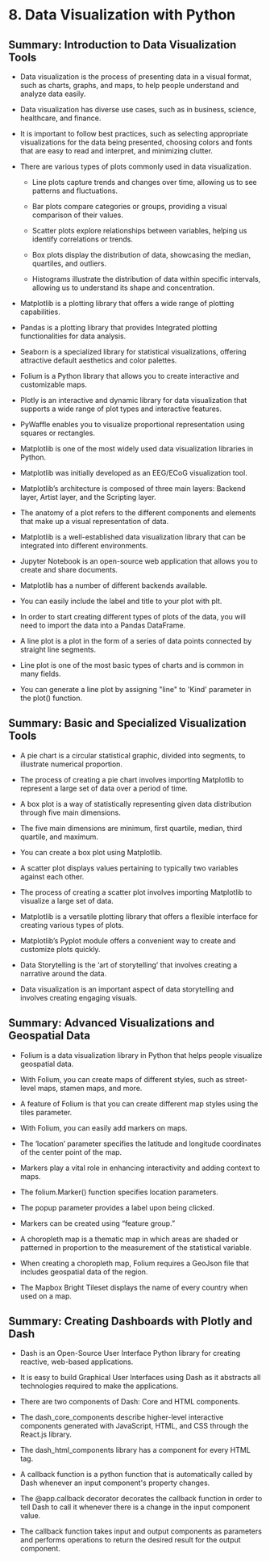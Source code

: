 # 8. Data Visualization with Python
## Summary: Introduction to Data Visualization Tools
- Data visualization is the process of presenting data in a visual format, such as charts, graphs, and maps, to help people understand and analyze data easily.

- Data visualization has diverse use cases, such as in business, science, healthcare, and finance.

- It is important to follow best practices, such as selecting appropriate visualizations for the data being presented, choosing colors and fonts that are easy to read and interpret, and minimizing clutter.

- There are various types of plots commonly used in data visualization.

  - Line plots capture trends and changes over time, allowing us to see patterns and fluctuations.

  - Bar plots compare categories or groups, providing a visual comparison of their values.

  - Scatter plots explore relationships between variables, helping us identify correlations or trends.

  - Box plots display the distribution of data, showcasing the median, quartiles, and outliers.

  - Histograms illustrate the distribution of data within specific intervals, allowing us to understand its shape and concentration.

- Matplotlib is a plotting library that offers a wide range of plotting capabilities.

- Pandas is a plotting library that provides Integrated plotting functionalities for data analysis.

- Seaborn is a specialized library for statistical visualizations, offering attractive default aesthetics and color palettes.

- Folium is a Python library that allows you to create interactive and customizable maps.

- Plotly is an interactive and dynamic library for data visualization that supports a wide range of plot types and interactive features.

- PyWaffle enables you to visualize proportional representation using squares or rectangles.

- Matplotlib is one of the most widely used data visualization libraries in Python.

- Matplotlib was initially developed as an EEG/ECoG visualization tool.

- Matplotlib’s architecture is composed of three main layers: Backend layer, Artist layer, and the Scripting layer.

- The anatomy of a plot refers to the different components and elements that make up a visual representation of data.

- Matplotlib is a well-established data visualization library that can be integrated into different environments.

- Jupyter Notebook is an open-source web application that allows you to create and share documents.

- Matplotlib has a number of different backends available.

- You can easily include the label and title to your plot with plt.

- In order to start creating different types of plots of the data, you will need to import the data into a Pandas DataFrame.

- A line plot is a plot in the form of a series of data points connected by straight line segments.

- Line plot is one of the most basic types of charts and is common in many fields.

- You can generate a line plot by assigning "line" to 'Kind' parameter in the plot() function.
## Summary: Basic and Specialized Visualization Tools
- A pie chart is a circular statistical graphic, divided into segments, to illustrate numerical proportion.

- The process of creating a pie chart involves importing Matplotlib to represent a large set of data over a period of time.

- A box plot is a way of statistically representing given data distribution through five main dimensions.

- The five main dimensions are minimum, first quartile, median, third quartile, and maximum.

- You can create a box plot using Matplotlib.

- A scatter plot displays values pertaining to typically two variables against each other.

- The process of creating a scatter plot involves importing Matplotlib to visualize a large set of data.

- Matplotlib is a versatile plotting library that offers a flexible interface for creating various types of plots.

- Matplotlib’s Pyplot module offers a convenient way to create and customize plots quickly.

- Data Storytelling is the ‘art of storytelling’ that involves creating a narrative around the data.

- Data visualization is an important aspect of data storytelling and involves creating engaging visuals.
## Summary: Advanced Visualizations and Geospatial Data
- Folium is a data visualization library in Python that helps people visualize geospatial data.

- With Folium, you can create maps of different styles, such as street-level maps, stamen maps, and more.

- A feature of Folium is that you can create different map styles using the tiles parameter.

- With Folium, you can easily add markers on maps.

- The ‘location’ parameter specifies the latitude and longitude coordinates of the center point of the map.

- Markers play a vital role in enhancing interactivity and adding context to maps.

- The folium.Marker() function specifies location parameters.

- The popup parameter provides a label upon being clicked.

- Markers can be created using “feature group.”

- A choropleth map is a thematic map in which areas are shaded or patterned in proportion to the measurement of the statistical variable.

- When creating a choropleth map, Folium requires a GeoJson file that includes geospatial data of the region.

- The Mapbox Bright Tileset displays the name of every country when used on a map.
## Summary: Creating Dashboards with Plotly and Dash
- Dash is an Open-Source User Interface Python library for creating reactive, web-based applications.

- It is easy to build Graphical User Interfaces using Dash as it abstracts all technologies required to make the applications.

- There are two components of Dash: Core and HTML components.

- The dash_core_components describe higher-level interactive components generated with JavaScript, HTML, and CSS through the React.js library.

- The dash_html_components library has a component for every HTML tag.

- A callback function is a python function that is automatically called by Dash whenever an input component's property changes.

- The @app.callback decorator decorates the callback function in order to tell Dash to call it whenever there is a change in the input component value.

- The callback function takes input and output components as parameters and performs operations to return the desired result for the output component.
